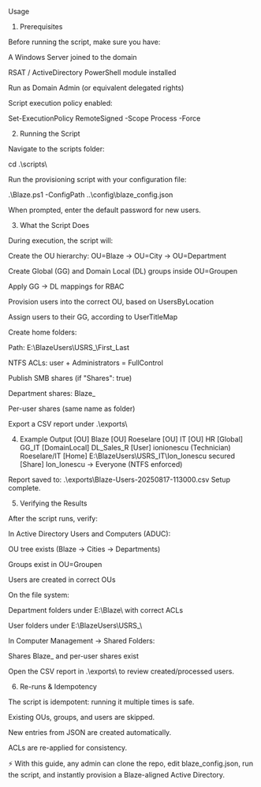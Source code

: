 Usage
1) Prerequisites

Before running the script, make sure you have:

A Windows Server joined to the domain

RSAT / ActiveDirectory PowerShell module installed

Run as Domain Admin (or equivalent delegated rights)

Script execution policy enabled:

Set-ExecutionPolicy RemoteSigned -Scope Process -Force

2) Running the Script

Navigate to the scripts folder:

cd .\scripts\


Run the provisioning script with your configuration file:

.\Blaze.ps1 -ConfigPath ..\config\blaze_config.json


When prompted, enter the default password for new users.

3) What the Script Does

During execution, the script will:

Create the OU hierarchy: OU=Blaze → OU=City → OU=Department

Create Global (GG) and Domain Local (DL) groups inside OU=Groupen

Apply GG → DL mappings for RBAC

Provision users into the correct OU, based on UsersByLocation

Assign users to their GG, according to UserTitleMap

Create home folders:

Path: E:\BlazeUsers\USRS_<Dept>\First_Last

NTFS ACLs: user + Administrators = FullControl

Publish SMB shares (if "Shares": true)

Department shares: Blaze_<Dept>

Per-user shares (same name as folder)

Export a CSV report under .\exports\

4) Example Output
[OU] Blaze
[OU] Roeselare
[OU] IT
[OU] HR
[Global] GG_IT
[DomainLocal] DL_Sales_R
[User] ionionescu (Technician) Roeselare/IT
[Home] E:\BlazeUsers\USRS_IT\Ion_Ionescu secured
[Share] Ion_Ionescu → Everyone (NTFS enforced)

Report saved to: .\exports\Blaze-Users-20250817-113000.csv
Setup complete.

5) Verifying the Results

After the script runs, verify:

In Active Directory Users and Computers (ADUC):

OU tree exists (Blaze → Cities → Departments)

Groups exist in OU=Groupen

Users are created in correct OUs

On the file system:

Department folders under E:\Blaze\ with correct ACLs

User folders under E:\BlazeUsers\USRS_<Dept>\

In Computer Management → Shared Folders:

Shares Blaze_<Dept> and per-user shares exist

Open the CSV report in .\exports\ to review created/processed users.

6) Re-runs & Idempotency

The script is idempotent: running it multiple times is safe.

Existing OUs, groups, and users are skipped.

New entries from JSON are created automatically.

ACLs are re-applied for consistency.

⚡ With this guide, any admin can clone the repo, edit blaze_config.json, run the script, and instantly provision a Blaze-aligned Active Directory.
